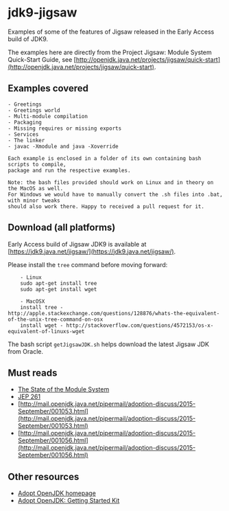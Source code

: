 # jdk9-jigsaw

Examples of some of the features of Jigsaw released in the Early Access build of JDK9.

The examples here are directly from the Project Jigsaw: Module System Quick-Start Guide,
see [http://openjdk.java.net/projects/jigsaw/quick-start](http://openjdk.java.net/projects/jigsaw/quick-start).

## Examples covered
    - Greetings
    - Greetings world
    - Multi-module compilation
    - Packaging
    - Missing requires or missing exports
    - Services
    - The linker
    - javac -Xmodule and java -Xoverride

    Each example is enclosed in a folder of its own containing bash scripts to compile, 
    package and run the respective examples.

    Note: the bash files provided should work on Linux and in theory on the MacOS as well.
    For Windows we would have to manually convert the .sh files into .bat, with minor tweaks
    should also work there. Happy to received a pull request for it.

## Download (all platforms)
Early Access build of Jigsaw JDK9 is available at [https://jdk9.java.net/jigsaw/](https://jdk9.java.net/jigsaw/).

Please install the ```tree``` command before moving forward:

        - Linux
        sudo apt-get install tree
        sudo apt-get install wget

        - MacOSX 
        install tree - http://apple.stackexchange.com/questions/128876/whats-the-equivalent-of-the-unix-tree-command-on-osx
        install wget - http://stackoverflow.com/questions/4572153/os-x-equivalent-of-linuxs-wget

The bash script ```getJigsawJDK.sh``` helps download the latest Jigsaw JDK from Oracle.   
    
## Must reads
- [The State of the Module System](http://openjdk.java.net/projects/jigsaw/spec/sotms/)
- [JEP 261](http://openjdk.java.net/jeps/261)
- [http://mail.openjdk.java.net/pipermail/adoption-discuss/2015-September/001053.html](http://mail.openjdk.java.net/pipermail/adoption-discuss/2015-September/001053.html) <br/>
- [http://mail.openjdk.java.net/pipermail/adoption-discuss/2015-September/001056.html](http://mail.openjdk.java.net/pipermail/adoption-discuss/2015-September/001056.html)

## Other resources
- [Adopt OpenJDK homepage](https://adoptopenjdk.java.net/)
- [Adopt OpenJDK: Getting Started Kit](http://bit.ly/1NUkPWw)